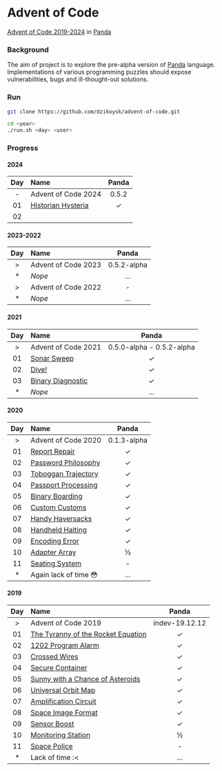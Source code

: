# Advent of Code
[Advent of Code 2019-2024](https://adventofcode.com/) in [Panda](https://github.com/panda-lang/panda)

### Background
The aim of project is to explore the pre-alpha version of [Panda](https://github.com/panda-lang/panda) language.
Implementations of various programming puzzles should expose vulnerabilities, bugs and ill-thought-out solutions.

### Run
```bash
git clone https://github.com/dzikoysk/advent-of-code.git

cd <year>
./run.sh <day> <user>
```

### Progress

#### 2024

| Day | Name                                                                      | Panda | 
|:---:|:--------------------------------------------------------------------------|:-----:|
|  -  | Advent of Code 2024                                                       | 0.5.2 |
| 01  | [Historian Hysteria](https://adventofcode.com/2024/day/1)                 |   ✓   |
| 02  |                                                                           |       |

#### 2023-2022

| Day | Name                                                                      | Panda | 
|:---:|:--------------------------------------------------------------------------|:-----:|
|  >  | Advent of Code 2023                                                       | 0.5.2-alpha |
|  *  | _Nope_                                                                    |  ...  |
|  >  | Advent of Code 2022                                                       |   -   |
|  *  | _Nope_                                                                    |  ...  |

#### 2021

| Day | Name                                                                      | Panda | 
|:---:|:--------------------------------------------------------------------------|:-----:|
|  >  | Advent of Code 2021                                                       | 0.5.0-alpha - 0.5.2-alpha |
| 01  | [Sonar Sweep](https://adventofcode.com/2021/day/1)                        |   ✓   |
| 02  | [Dive!](https://adventofcode.com/2021/day/2)                              |   ✓   |
| 03  | [Binary Diagnostic](https://adventofcode.com/2021/day/3)                  |   ✓   |
|  *  | _Nope_                                                                    |  ...  |

#### 2020

| Day | Name                                                                      | Panda | 
|:---:|:--------------------------------------------------------------------------|:-----:|
|  >  | Advent of Code 2020                                                       | 0.1.3-alpha |
| 01  | [Report Repair](https://adventofcode.com/2020/day/1)                      |   ✓   |
| 02  | [Password Philosophy](https://adventofcode.com/2020/day/2)                |   ✓   |
| 03  | [Toboggan Trajectory](https://adventofcode.com/2020/day/3)                |   ✓   |
| 04  | [Passport Processing](https://adventofcode.com/2020/day/4)                |   ✓   |
| 05  | [Binary Boarding](https://adventofcode.com/2020/day/5)                    |   ✓   |
| 06  | [Custom Customs](https://adventofcode.com/2020/day/6)                     |   ✓   |
| 07  | [Handy Haversacks](https://adventofcode.com/2020/day/7)                   |   ✓   |
| 08  | [Handheld Halting](https://adventofcode.com/2020/day/8)                   |   ✓   |
| 09  | [Encoding Error](https://adventofcode.com/2020/day/9)                     |   ✓   |
| 10  | [Adapter Array](https://adventofcode.com/2020/day/10)                     |   ½   |
| 11  | [Seating System](https://adventofcode.com/2020/day/11)                    |   -   |
|  *  | Again lack of time 😳                                                     |  ...  |

#### 2019

| Day | Name                                                                      | Panda | 
|:---:|:--------------------------------------------------------------------------|:-----:|
|  >  | Advent of Code 2019                                                       | indev-19.12.12 |
| 01  | [The Tyranny of the Rocket Equation](https://adventofcode.com/2019/day/1) |   ✓   |
| 02  | [1202 Program Alarm](https://adventofcode.com/2019/day/2)                 |   ✓   |
| 03  | [Crossed Wires](https://adventofcode.com/2019/day/3)                      |   ✓   |
| 04  | [Secure Container](https://adventofcode.com/2019/day/4)                   |   ✓   |
| 05  | [Sunny with a Chance of Asteroids](https://adventofcode.com/2019/day/5)   |   ✓   |
| 06  | [Universal Orbit Map](https://adventofcode.com/2019/day/6)                |   ✓   |
| 07  | [Amplification Circuit](https://adventofcode.com/2019/day/7)              |   ✓   |
| 08  | [Space Image Format](https://adventofcode.com/2019/day/8)                 |   ✓   |
| 09  | [Sensor Boost](https://adventofcode.com/2019/day/9)                       |   ✓   |
| 10  | [Monitoring Station](https://adventofcode.com/2019/day/10)                |   ½   |
| 11  | [Space Police](https://adventofcode.com/2019/day/11)                      |   -   |
|  *  | Lack of time :<                                                           |  ...  |
